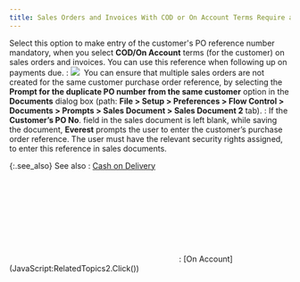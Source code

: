 ```yaml
---
title: Sales Orders and Invoices With COD or On Account Terms Require a PO Number
---
```



Select this option to make entry of the customer's PO reference number  mandatory, when you select **COD/On Account**  terms (for the customer) on sales orders and invoices. You can use this  reference when following up on payments due.
: ![]({{site.mc_baseurl}}/img/note.gif)  You  can ensure that multiple sales orders are not created for the same customer  purchase order reference, by selecting the **Prompt 
 for the duplicate PO number from the same customer** option in the  **Documents** dialog box (path: **File &gt; Setup &gt; Preferences &gt; Flow 
 Control &gt; Documents &gt; Prompts &gt; Sales Document &gt; Sales Document 
 2** tab).
: If the **Customer’s 
 PO No**. field in the sales document is left blank, while saving  the document, **Everest** prompts  the user to enter the customer’s purchase order reference. The user must  have the relevant security rights assigned, to enter this reference in  sales documents.


{:.see_also}
See also
: [Cash  on Delivery](JavaScript:RelatedTopics1.Click())<!--Metadata type="DesignerControl" startspan
<object CLASSID="clsid:ADB880A6-D8FF-11CF-9377-00AA003B7A11"
	ID=RelatedTopics1
	TYPE="application/x-oleobject">
</object>-->

<object classid="clsid:ADB880A6-D8FF-11CF-9377-00AA003B7A11" id="RelatedTopics1" type="application/x-oleobject"> 
 <param name="Command" value="Related Topics">
<param name="Window" value="second">
<param name="Item1" value="Cash on Delivery;{{site.mc_chm}}/misc/cash_on_delivery.html">
</object><!--Metadata type="DesignerControl" endspan-->
: [On Account](JavaScript:RelatedTopics2.Click())<!--Metadata type="DesignerControl" startspan
<object CLASSID="clsid:ADB880A6-D8FF-11CF-9377-00AA003B7A11"
	ID=RelatedTopics2
	TYPE="application/x-oleobject">
</object>-->

<object classid="clsid:ADB880A6-D8FF-11CF-9377-00AA003B7A11" id="RelatedTopics2" type="application/x-oleobject"> 
 <param name="Command" value="Related Topics">
<param name="Window" value="second">
<param name="Item1" value="On Account;{{site.mc_chm}}/misc/on_account.html">
</object><!--Metadata type="DesignerControl" endspan-->
